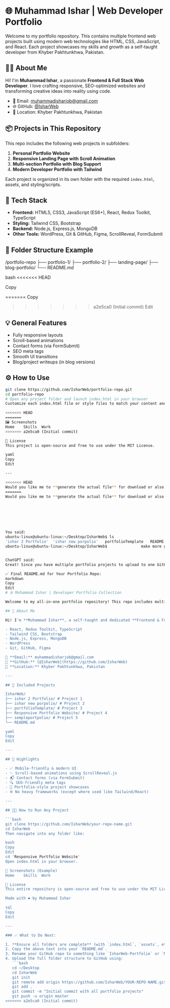 # 🌐 Muhammad Ishar | Web Developer Portfolio

Welcome to my portfolio repository. This contains multiple frontend web projects built using modern web technologies like HTML, CSS, JavaScript, and React. Each project showcases my skills and growth as a self-taught developer from Khyber Pakhtunkhwa, Pakistan.

## 👨‍💻 About Me

Hi! I'm **Muhammad Ishar**, a passionate **Frontend & Full Stack Web Developer**. I love crafting responsive, SEO-optimized websites and transforming creative ideas into reality using code.

- 📧 Email: muhammadisharjob@gmail.com  
- 🌐 GitHub: [@IsharWeb](https://github.com/IsharWeb)  
- 📍 Location: Khyber Pakhtunkhwa, Pakistan

## 📦 Projects in This Repository

This repo includes the following web projects in subfolders:

1. **Personal Portfolio Website**  
2. **Responsive Landing Page with Scroll Animation**  
3. **Multi-section Portfolio with Blog Support**  
4. **Modern Developer Portfolio with Tailwind**

Each project is organized in its own folder with the required `index.html`, assets, and styling/scripts.

## 🚀 Tech Stack

- **Frontend:** HTML5, CSS3, JavaScript (ES6+), React, Redux Toolkit, TypeScript  
- **Styling:** Tailwind CSS, Bootstrap  
- **Backend:** Node.js, Express.js, MongoDB  
- **Other Tools:** WordPress, Git & GitHub, Figma, ScrollReveal, FormSubmit

## 📁 Folder Structure Example

/portfolio-repo
├── portfolio-1/
├── portfolio-2/
├── landing-page/
├── blog-portfolio/
└── README.md

bash
<<<<<<< HEAD

Copy

=======
Copy
>>>>>>> a2e5ca0 (Initial commit)
Edit

## 💡 General Features

- Fully responsive layouts  
- Scroll-based animations  
- Contact forms (via FormSubmit)  
- SEO meta tags  
- Smooth UI transitions  
- Blog/project writeups (in blog versions)

## ⚙️ How to Use

```bash
git clone https://github.com/IsharWeb/portfolio-repo.git
cd portfolio-repo
# Open any project folder and launch index.html in your browser
Customize each index.html file or style files to match your content and branding.

<<<<<<< HEAD
=======
🖼️ Screenshots
Home	Skills	Work
>>>>>>> a2e5ca0 (Initial commit)

📄 License
This project is open-source and free to use under the MIT License.

yaml
Copy
Edit

---

<<<<<<< HEAD
Would you like me to **generate the actual file** for download or also help create a `.zip` folder structure with everything prepared?
=======
Would you like me to **generate the actual file** for download or also help create a `.zip` folder structure with everything prepared?







You said:
ubuntu-linux@ubuntu-linux:~/Desktop/IsharWeb$ ls
'ishar 2 Portfolio'  'ishar new porpolio'   portfolioTemplate   README.md  'Responsive Portfolio Website'   sempleportpolio
ubuntu-linux@ubuntu-linux:~/Desktop/IsharWeb$               make more good an best i have that project to upload it now


ChatGPT said:
Great! Since you have multiple portfolio projects to upload to one GitHub repository, and you've already placed them under the folder ~/Desktop/IsharWeb, here's the improved and professional README.md tailored specifically for those folders:

✅ Final README.md for Your Portfolio Repo:
markdown
Copy
Edit
# 🌐 Muhammad Ishar | Developer Portfolio Collection

Welcome to my all-in-one portfolio repository! This repo includes multiple responsive frontend projects showcasing my web development skills. Each project is crafted using HTML, CSS, JavaScript, and modern frameworks/libraries.

## 👤 About Me

Hi! I'm **Muhammad Ishar**, a self-taught and dedicated **Frontend & Full Stack Web Developer** from Khyber Pakhtunkhwa, Pakistan. I specialize in creating modern, SEO-friendly, and mobile-responsive websites using:

- React, Redux Toolkit, TypeScript  
- Tailwind CSS, Bootstrap  
- Node.js, Express, MongoDB  
- WordPress  
- Git, GitHub, Figma

📧 **Email:** muhammadisharjob@gmail.com  
🔗 **GitHub:** [@IsharWeb](https://github.com/IsharWeb)  
📍 **Location:** Khyber Pakhtunkhwa, Pakistan

---

## 📁 Included Projects

IsharWeb/
├── ishar 2 Portfolio/ # Project 1
├── ishar new porpolio/ # Project 2
├── portfolioTemplate/ # Project 3
├── Responsive Portfolio Website/ # Project 4
├── sempleportpolio/ # Project 5
└── README.md

yaml
Copy
Edit

---

## 🚀 Highlights

- ✅ Mobile-friendly & modern UI  
- ✨ Scroll-based animations using ScrollReveal.js  
- 📬 Contact forms (via FormSubmit)  
- 🔍 SEO-friendly meta tags  
- 💼 Portfolio-style project showcases  
- 🌐 No heavy frameworks (except where used like Tailwind/React)

---

## 🧑‍💻 How to Run Any Project

```bash
git clone https://github.com/IsharWeb/your-repo-name.git
cd IsharWeb
Then navigate into any folder like:

bash
Copy
Edit
cd 'Responsive Portfolio Website'
Open index.html in your browser.

📸 Screenshots (Example)
Home	Skills	Work

📄 License
This entire repository is open-source and free to use under the MIT License.

Made with ❤️ by Muhammad Ishar

sql
Copy
Edit

---

### ✅ What to Do Next:

1. **Ensure all folders are complete** (with `index.html`, `assets`, etc.).
2. Copy the above text into your `README.md`.
3. Rename your GitHub repo to something like `IsharWeb-Portfolio` or `MultiPortfolio-Showcase`.
4. Upload the full folder structure to GitHub using:
   ```bash
   cd ~/Desktop
   cd IsharWeb
   git init
   git remote add origin https://github.com/IsharWeb/YOUR-REPO-NAME.git
   git add .
   git commit -m "Initial commit with all portfolio projects"
   git push -u origin master
>>>>>>> a2e5ca0 (Initial commit)
